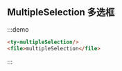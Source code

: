## MultipleSelection 多选框
:::demo
```html
<ty-multipleSelection/>
<file>multipleSelection</file>
```
:::
